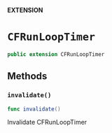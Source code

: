 **EXTENSION**

# `CFRunLoopTimer`
```swift
public extension CFRunLoopTimer
```

## Methods
### `invalidate()`

```swift
func invalidate()
```

Invalidate CFRunLoopTimer
